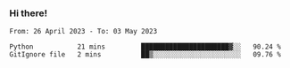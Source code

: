 ### Hi there!

<!--START_SECTION:waka-->

```text
From: 26 April 2023 - To: 03 May 2023

Python           21 mins         ██████████████████████▓░░   90.24 %
GitIgnore file   2 mins          ██▒░░░░░░░░░░░░░░░░░░░░░░   09.76 %
```

<!--END_SECTION:waka-->

